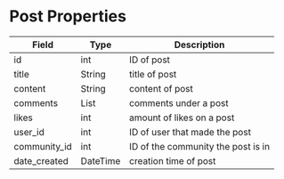 # Post Properties

| Field        | Type     | Description                        |
| ------------ | -------- | ---------------------------------- |
| id           | int      | ID of post                         |
| title        | String   | title of post                      |
| content      | String   | content of post                    |
| comments     | List     | comments under a post              |
| likes        | int      | amount of likes on a post          |
| user_id      | int      | ID of user that made the post      |
| community_id | int      | ID of the community the post is in |
| date_created | DateTime | creation time of post              |
